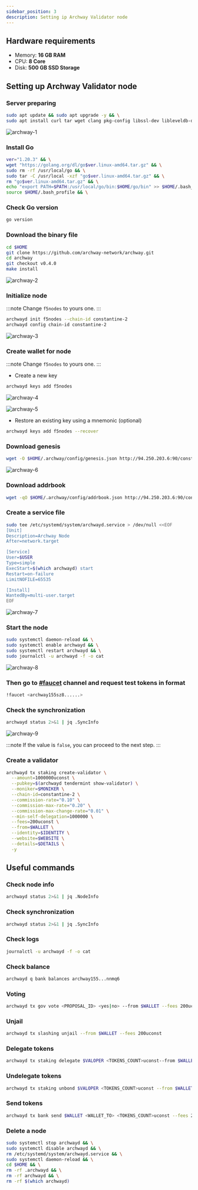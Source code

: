 ```yaml
---
sidebar_position: 3
description: Setting ip Archway Validator node
---
```


## Hardware requirements

- Memory: **16 GB RAM**
- CPU: **8 Core**
- Disk: **500 GB SSD Storage**

## Setting up Archway Validator node

### Server preparing

```bash
sudo apt update && sudo apt upgrade -y && \
sudo apt install curl tar wget clang pkg-config libssl-dev libleveldb-dev jq build-essential bsdmainutils git make ncdu htop screen unzip bc fail2ban htop -y
```

![archway-1](./img/archway-1.png)

### Install Go

```bash
ver="1.20.3" && \
wget "https://golang.org/dl/go$ver.linux-amd64.tar.gz" && \
sudo rm -rf /usr/local/go && \
sudo tar -C /usr/local -xzf "go$ver.linux-amd64.tar.gz" && \
rm "go$ver.linux-amd64.tar.gz" && \
echo "export PATH=$PATH:/usr/local/go/bin:$HOME/go/bin" >> $HOME/.bash_profile && \
source $HOME/.bash_profile && \
```

### Check Go version

```bash
go version
```

### Download the binary file

```bash
cd $HOME
git clone https://github.com/archway-network/archway.git
cd archway
git checkout v0.4.0
make install
```

![archway-2](./img/archway-2.png)

### Initialize node

:::note
Change `f5nodes` to yours one.
:::
```bash
archwayd init f5nodes --chain-id constantine-2
archwayd config chain-id constantine-2
```

![archway-3](./img/archway-3.png)


### Create wallet for node

:::note
Change `f5nodes` to yours one.
:::
- Create a new key
```bash
archwayd keys add f5nodes
```

![archway-4](./img/archway-4.png)

![archway-5](./img/archway-5.png)

- Restore an existing key using a mnemonic (optional)
```bash
archwayd keys add f5nodes --recover
```

### Download genesis

```bash 
wget -O $HOME/.archway/config/genesis.json http://94.250.203.6:90/const2-genesis.json
```

![archway-6](./img/archway-6.png)

### Download addrbook

```bash 
wget -qO $HOME/.archway/config/addrbook.json http://94.250.203.6:90/constantine-2.addr.json
```

### Create a service file

```bash 
sudo tee /etc/systemd/system/archwayd.service > /dev/null <<EOF
[Unit]
Description=Archway Node
After=network.target

[Service]
User=$USER
Type=simple
ExecStart=$(which archwayd) start
Restart=on-failure
LimitNOFILE=65535

[Install]
WantedBy=multi-user.target
EOF
```

![archway-7](./img/archway-7.png)


### Start the node 

```bash
sudo systemctl daemon-reload && \
sudo systemctl enable archwayd && \
sudo systemctl restart archwayd && \
sudo journalctl -u archwayd -f -o cat
```

![archway-8](./img/archway-8.png)

### Then go to [#faucet](https://discord.com/invite/5FVvx3WGfa) channel and request test tokens in format

```bash
!faucet <archway155sz8......>
```

### Check the synchronization

```bash 
archwayd status 2>&1 | jq .SyncInfo
```

![archway-9](./img/archway-9.png)

:::note
If the value is `false`, you can proceed to the next step.
:::

### Create a validator

```bash
archwayd tx staking create-validator \
  --amount=1000000uconst \
  --pubkey=$(archwayd tendermint show-validator) \
  --moniker=$MONIKER \
  --chain-id=constantine-2 \
  --commission-rate="0.10" \
  --commission-max-rate="0.20" \
  --commission-max-change-rate="0.01" \
  --min-self-delegation=1000000 \
  --fees=200uconst \
  --from=$WALLET \
  --identity=$IDENTITY \
  --website=$WEBSITE \
  --details=$DETAILS \
  -y
```


## Useful commands

### Check node info 

```bash 
archwayd status 2>&1 | jq .NodeInfo
```

### Check synchronization

```bash 
archwayd status 2>&1 | jq .SyncInfo
```

### Check logs

```bash
journalctl -u archwayd -f -o cat
```

### Check balance

```bash 
archwayd q bank balances archway155...nnmq6
```

### Voting

```bash 
archwayd tx gov vote <PROPOSAL_ID> <yes|no> --from $WALLET --fees 200uconst -y
```

### Unjail

```bash 
archwayd tx slashing unjail --from $WALLET --fees 200uconst
```

### Delegate tokens

```bash 
archwayd tx staking delegate $VALOPER <TOKENS_COUNT>uconst--from $WALLET --fees 200uconst -y
```

### Undelegate tokens

```bash 
archwayd tx staking unbond $VALOPER <TOKENS_COUNT>uconst --from $WALLET --fees 200uconst -y
```

### Send tokens

```bash 
archwayd tx bank send $WALLET <WALLET_TO> <TOKENS_COUNT>uconst --fees 200uconst --gas autonibid status 2>&1 | jq .SyncInfo
```

### Delete a node

```bash 
sudo systemctl stop archwayd && \
sudo systemctl disable archwayd && \
rm /etc/systemd/system/archwayd.service && \
sudo systemctl daemon-reload && \
cd $HOME && \
rm -rf .archwayd && \
rm -rf archwayd && \
rm -rf $(which archwayd)
```
